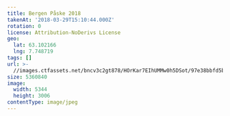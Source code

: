 ```yaml
---
title: Bergen Påske 2018
takenAt: '2018-03-29T15:10:44.000Z'
rotation: 0
license: Attribution-NoDerivs License
geo:
  lat: 63.102166
  lng: 7.748719
tags: []
url: >-
  //images.ctfassets.net/bncv3c2gt878/HOrKar7EIhUMMw0h5DSot/97e38bbfd5b62a6d290cc74a58b939ea/bergen-pske-2018_41134522822_o
size: 5360840
image:
  width: 5344
  height: 3006
contentType: image/jpeg
---
```


